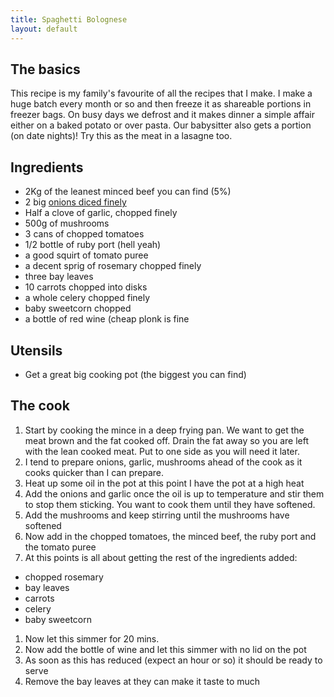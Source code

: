 ```yaml
---
title: Spaghetti Bolognese
layout: default
---
```


## The basics
This recipe is my family's favourite of all the recipes that I make.  I make a huge batch every month or so and then freeze it as shareable portions in freezer bags.  On busy days we defrost and it makes dinner a simple affair either on a baked potato or over pasta.  Our babysitter also gets a portion (on date nights)!  Try this as the meat in a lasagne too.

## Ingredients
 - 2Kg of the leanest minced beef you can find (5%)
 - 2 big [onions diced finely](tips.html#dice_onion)
 - Half a clove of garlic, chopped finely
 - 500g of mushrooms
 - 3 cans of chopped tomatoes
 - 1/2 bottle of ruby port (hell yeah)
 - a good squirt of tomato puree
 - a decent sprig of rosemary chopped finely
 - three bay leaves
 - 10 carrots chopped into disks
 - a whole celery chopped finely
 - baby sweetcorn chopped
 - a bottle of red wine (cheap plonk is fine

## Utensils
 - Get a great big cooking pot (the biggest you can find)

## The cook
1. Start by cooking the mince in a deep frying pan.  We want to get the meat brown and the fat cooked off.  Drain the fat away so you are left with the lean cooked meat.  Put to one side as you will need it later.
1. I tend to prepare onions, garlic, mushrooms ahead of the cook as it cooks quicker than I can prepare.
1. Heat up some oil in the pot at this point I have the pot at a high heat
1. Add the onions and garlic once the oil is up to temperature and stir them to stop them sticking.  You want to cook them until they have softened.
1. Add the mushrooms and keep stirring until the mushrooms have softened
1. Now add in the chopped tomatoes, the minced beef, the ruby port and the tomato puree
1. At this points is all about getting the rest of the ingredients added:
  - chopped rosemary
  - bay leaves
  - carrots
  - celery
  - baby sweetcorn
1. Now let this simmer for 20 mins.
1. Now add the bottle of wine and let this simmer with no lid on the pot
1. As soon as this has reduced (expect an hour or so) it should be ready to serve
1. Remove the bay leaves at they can make it taste to much
